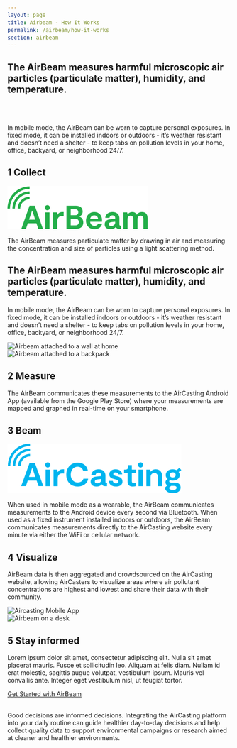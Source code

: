 ```yaml
---
layout: page
title: Airbeam - How It Works
permalink: /airbeam/how-it-works
section: airbeam
---
```


<section class="panel arc-background arc-background--right-teal-light arc-background--how-it-works">
  <div class="split--50 split--padding-right split--order-secondary">
    <h1 class="heading heading--large u--gray-text u--mobile-hidden">
      The AirBeam measures harmful microscopic air particles (particulate matter), humidity, and temperature.
    </h1>
    <br>
    <br>
    <p class="p--body u--mobile-hidden">
      In mobile mode, the AirBeam can be worn to capture personal exposures.  In fixed mode, it can be installed indoors or outdoors - it’s weather resistant and doesn’t need a shelter - to keep tabs on pollution levels in your home, office, backyard, or neighborhood 24/7.
    </p>
    <article class="container--narrow u--margin-top-huge">
      <h2 class="heading heading--medium">
        <span class="heading--underlined">1</span>
        <span class="heading--capitilized">Collect</span>
      </h2>
      <img class="logo logo--body" alt="Airbeam logo" src="/assets/img/svg/Airbeam-Logo-Body.svg" />
      <p class="p--body">
        The AirBeam measures particulate matter by drawing in air and measuring the concentration and size of particles using a light scattering method.
      </p>
    </article>

  </div>

  <div class="split--50 u--align-right">
    <h1 class="heading heading--large u--gray-text page-title u--tablet-hidden">
      The AirBeam measures harmful microscopic air particles (particulate matter), humidity, and temperature.
    </h1>
    <p class="p--body u--tablet-hidden">
      In mobile mode, the AirBeam can be worn to capture personal exposures.  In fixed mode, it can be installed indoors or outdoors - it’s weather resistant and doesn’t need a shelter - to keep tabs on pollution levels in your home, office, backyard, or neighborhood 24/7.
    </p>
    <img
      srcset="{{ site.produrl | append: '/assets/img/airbeam-howitworks-01.jpg?nf_resize=fit&w=720 480w' }},
              {{ site.produrl | append: '/assets/img/airbeam-howitworks-01.jpg 767w' }},
              {{ site.produrl | append: '/assets/img/airbeam-howitworks-01.jpg?nf_resize=fit&w=600 1024w' }},
              {{ site.produrl | append: '/assets/img/airbeam-howitworks-01.jpg' }}"
      alt="Airbeam attached to a wall at home"
      class="img img--fade-in"
    />
  </div>
</section>

<section class="panel">
  <div class="split--50 split--padding-right">
    <img
      srcset="{{ site.produrl | append: '/assets/img/airbeam-howitworks-02.jpg?nf_resize=fit&w=720 480w' }},
              {{ site.produrl | append: '/assets/img/airbeam-howitworks-02.jpg 767w' }},
              {{ site.produrl | append: '/assets/img/airbeam-howitworks-02.jpg?nf_resize=fit&w=600 1024w' }},
              {{ site.produrl | append: '/assets/img/airbeam-howitworks-02.jpg' }}"
      alt="Airbeam attached to a backpack"
      class="img img--margin-top img--fade-in"
    />
  </div>

  <div class="split--50">
    <article class="container--narrow container--centered">
      <h2 class="heading heading--medium">
        <span class="heading--underlined">2</span>
        <span class="heading--capitilized">Measure</span>
      </h2>
      <p class="p--body">
        The AirBeam communicates these measurements to the AirCasting Android App (available from the Google Play Store) where your measurements are mapped and graphed in real-time on your smartphone.
      </p>
    </article>
  </div>
</section>

<section class="panel">
  <div class="split--50 split--padding-right split--order-secondary">
    <article class="container--narrow">
      <h2 class="heading heading--medium">
        <span class="heading--underlined heading--underlined--ac">3</span>
        <span class="heading--capitilized">Beam</span>
      </h2>
      <img class="logo logo--body" alt="Aircasting logo" src="/assets/img/svg/Aircasting-Logo-Body.svg" />
      <p class="p--body">
        When used in mobile mode as a wearable, the AirBeam communicates measurements to the Android device every second via Bluetooth.  When used as a fixed instrument installed indoors or outdoors, the AirBeam communicates measurements directly to the AirCasting website every minute via either the WiFi or cellular network.
      </p>
    </article>
    <article class="container--narrow u--margin-top-big">
      <h2 class="heading heading--medium">
        <span class="heading--underlined heading--underlined--ac">4</span>
        <span class="heading--capitilized">Visualize</span>
      </h2>
      <p class="p--body">
        AirBeam data is then aggregated and crowdsourced on the AirCasting website, allowing AirCasters to visualize areas where air pollutant concentrations are highest and lowest and share their data with their community.
      </p>
    </article>
  </div>
  <div class="split--50">
    <img
      srcset="{{ site.produrl | append: '/assets/img/airbeam-howitworks-04-app-placeholder-.png?nf_resize=fit&w=720 480w' }},
              {{ site.produrl | append: '/assets/img/airbeam-howitworks-04-app-placeholder-.png 767w' }},
              {{ site.produrl | append: '/assets/img/airbeam-howitworks-04-app-placeholder-.png?nf_resize=fit&w=600 1024w' }},
              {{ site.produrl | append: '/assets/img/airbeam-howitworks-04-app-placeholder-.png' }}"
      alt="Aircasting Mobile App"
      class="img img--margin-top img--fade-in"
    />
  </div>
</section>

<section class="panel">
  <div class="split--50 split--padding-right">
    <img
      srcset="{{ site.produrl | append: '/assets/img/airbeam-howitworks-05.jpg?nf_resize=fit&w=720 480w' }},
              {{ site.produrl | append: '/assets/img/airbeam-howitworks-05.jpg 767w' }},
              {{ site.produrl | append: '/assets/img/airbeam-howitworks-05.jpg?nf_resize=fit&w=600 1024w' }},
              {{ site.produrl | append: '/assets/img/airbeam-howitworks-05.jpg' }}"
      alt="Airbeam on a desk"
      class="img img--fade-in"
    />
  </div>
  <div class="split--50">
    <article class="container--narrow container--centered">
      <h2 class="heading heading--medium">
        <span class="heading--underlined">5</span>
        <span class="heading--capitilized">Stay informed</span>
      </h2>
      <p class="p--body">
        Lorem ipsum dolor sit amet, consectetur adipiscing elit. Nulla sit amet placerat mauris. Fusce et sollicitudin leo. Aliquam at felis diam. Nullam id erat molestie, sagittis augue volutpat, vestibulum ipsum. Mauris vel convallis ante. Integer eget vestibulum nisl, ut feugiat tortor.
      </p>
      <div class="u--align-center">
        <a href="/airbeam/buy-it-now" class="badge-link badge-link--hm">
          <span class="u--vertically-centered">Get Started with AirBeam</span>
        </a>
      </div>
    </article>
  </div>
  <p class="heading heading--large u--gray-text u--mobile-hidden">
    <br>
    Good decisions are informed decisions. Integrating the AirCasting platform into your daily routine can guide healthier day-to-day decisions and help collect quality data to support environmental campaigns or research aimed at cleaner and healthier environments.
  </p>
</section>

